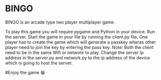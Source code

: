 # BINGO
BINGO is an arcade type two player multiplayer game. 

To play this game you will require pygame and Python in your device.
Run the server.
Start the game in your file by running the client.py file.
One player has to create the game which will generate a passkey wheras other player need to join the key by entering the pass key.
Note: Both the client need to be in the same Wifi or network to play.
      Change the server ip address in the server.py and network.py to the ip address of the device which is going to host the server.

#Enjoy the game 😁
